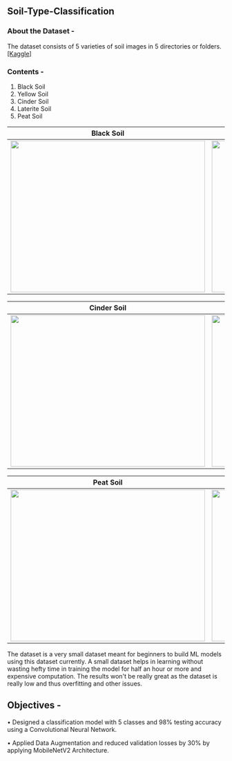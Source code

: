 ## Soil-Type-Classification

### About the Dataset - 
The dataset consists of 5 varieties of soil images in 5 directories or folders. [[Kaggle]](https://www.kaggle.com/datasets/prasanshasatpathy/soil-types)

### Contents -
1. Black Soil
2. Yellow Soil
3. Cinder Soil
4. Laterite Soil
5. Peat Soil 

| Black Soil    | Yellow Soil |
| :-----------: | :-----------: |
|   <image src="https://github.com/souvik0306/Soil-Type-Classification/blob/main/Soil%20types/Black%20Soil/Black_Soil_%20(14).jpg" width="450" height="350">  | <image src="https://github.com/souvik0306/Soil-Type-Classification/blob/main/Soil%20types/Yellow%20Soil/Yellow_Soil_%20(14).jpg" width="450" height="350">  |

| Cinder Soil   | Laterite Soil        |
| :-----------: | :-----------: |
|  <image src="https://github.com/souvik0306/Soil-Type-Classification/blob/main/Soil%20types/Cinder%20Soil/Cinder_Soil_%20(14).jpg" width="450" height="350"> |    <image src="https://github.com/souvik0306/Soil-Type-Classification/blob/main/Soil%20types/Laterite%20Soil/Laterite_Soil_%20(14).jpg" width="450" height="350">    |

| Peat Soil   | Training vs Val Accuracy    |
| :-----------: | :-----------: |
|  <image src="https://github.com/souvik0306/Soil-Type-Classification/blob/main/Soil%20types/Peat%20Soil/Peat_Soil_%20(14).jpg" width="450" height="350"> |    <image src="https://github.com/souvik0306/Soil-Type-Classification/blob/main/train_vs_val.png" width="450" height="350">    |

The dataset is a very small dataset meant for beginners to build ML models using this dataset currently. A small dataset helps in learning without wasting hefty time in training the model for half an hour or more and expensive computation. The results won't be really great as the dataset is really low and thus overfitting and other issues.

## Objectives - 
• Designed a classification model with 5 classes and 98% testing accuracy using a Convolutional Neural Network. 

• Applied Data Augmentation and reduced validation losses by 30% by applying MobileNetV2 Architecture. 
